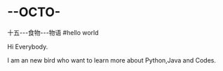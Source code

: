 # --OCTO-
十五---食物---物语
#hello world

Hi Everybody.

I am an new bird who want to learn more about Python,Java and Codes.
